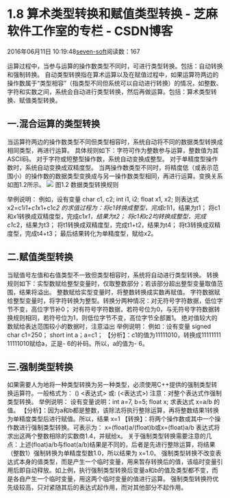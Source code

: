 
# 1.8 算术类型转换和赋值类型转换 -  芝麻软件工作室的专栏 - CSDN博客


2016年06月11日 10:19:48[seven-soft](https://me.csdn.net/softn)阅读数：167


运算过程中，当参与运算的操作数类型不同时，可进行类型转换。包括：自动转换和强制转换。
自动类型转换指在算术运算以及在赋值过程中，如果运算符两边的操作数属于“类型相容”（指类型不同但系统可以自动进行转换）的情况，如整数、字符和实数之间，系统会自动进行类型转换，然后再做运算。包括：算术类型转换、赋值类型转换。
## 一.混合运算的类型转换
当运算符两边的操作数类型不同但类型相容时，系统自动将不同的数据类型转换成相同类型，再进行运算。
具体规则如下：字符可作为整数参与运算，整数值为其ASCII码。
对于字符或短整型操作数，系统自动变换成整型。
对于单精度型操作数时，系统自动变换成双精度型。
当两操作数类型不同时，将精度低（或表示范围小）的操作数的数据类型变换成与另一操作数类型相同，再进行运算。变换关系如图1.2所示。
![](http://www.weixueyuan.net/uploads/allimg/121225/1-121225100604506.jpg)
图1.2 数据类型转换规则

举例说明：
例如，设有变量
char c1, c2;
int i1, i2;
float x1, x2;
则表达式 x2=c1*i1+c1*x1+c1*c2 的求值过程为：将c1转换成整型，完成c1*i1，结果为t1；
将c1和x1转换成双精度型，完成c1*x1，结果为t2；
将c1和c2均转换成整型，完成c1*c2，结果为t3；
将t1转换成双精度型，完成t1+t2，结果为t4；
将t3转换成双精度型，完成t4+t3；
最后结果转化为单精度型，赋给x2。
## 二.赋值类型转换
当赋值号左值和右值类型不一致但类型相容时，系统将自动进行类型转换。
转换规则如下：实型数赋给整型变量时，仅取整数部分；若该部分超出整型变量取值范围，结果将溢出。
整数赋给实型变量时，将整数转换成实数再赋值。
字符数据赋给整型变量时，将字符转换为整型。转换分两种情况：对无符号字符数据，低位字节不变，高位字节补0；
对有符号字符数据，若符号位为0，与无符号字符数据转换规则相同，若符号位为1，则低位字节不变，高位字节全部置1。
绝对值较大的数赋给表达范围较小的数据时，注意溢出
举例说明：
例如：设有变量
signed char c1=250；
short int a；a=c1；
【分析】：c1的值为11111010，转换成11111111 11111010赋给a，正是- 6的补码。所以，a的值为- 6。
## 三.强制类型转换
如果需要人为地将一种类型转换为另一种类型，必须使用C++提供的强制类型转换运算符。一般格式为：
(<type>)
 <表达式> 或: <type> (<表达式>)
注意：对整个表达式作强制类型转换。
举例说明：
设有变量说明：int a=7, b=5; float x; 求表达式 x=a/b 的值。
【分析】：因为a和b都是整数，该除法将执行整除运算，再将整数结果1转换为单精度类型后进行赋值。所以，结果 x=1
【转换】：将两个操作数或其中一个操作数进行强制类型转换。可表示为：
x=(float)a/(float)b或x=(float)a/b
表达式将求出这两个整数相除的实数商1.4，并赋给x。
关于强制类型转换需要注意的几点：上述(float)a/b与float(a/b)结果是不同的，后者是先进行整除运算，将结果（整数1）强制转换为单精度型数1.0，所以结果为 x=1.0。
强制类型转换不改变表达式本身的值类型，而是产生一个临时变量，用来暂存转换后的值，该临时变量引用后即自动释放。如上例，执行强制类型转换后变量a和b的值及类型都不变，而是各自产生一个临时变量，用这两个临时变量的值进行运算。
强制类型转换符优先级较高，只对紧随其后的表达式起作用，而对其他部分不起作用。

